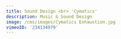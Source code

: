 ```yaml
---
title: Sound Design <br> 'Cymatics'
description: Music & Sound Design
image: /cms/images/Cymatics Exhaustion.jpg
vimeoID: '234134979'
---
```









